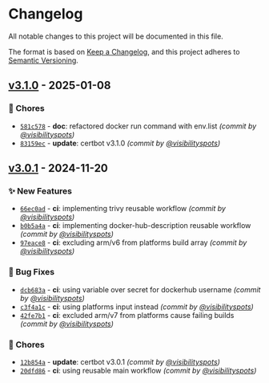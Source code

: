 # Changelog
All notable changes to this project will be documented in this file.

The format is based on [Keep a Changelog](https://keepachangelog.com/en/1.0.0/),
and this project adheres to [Semantic Versioning](https://semver.org/spec/v2.0.0.html).

## [v3.1.0] - 2025-01-08
### :wrench: Chores
- [`581c578`](https://github.com/visibilityspots/dockerfile-certbot-s3front/commit/581c5788797898bbdeb4d9563cc33538d39f6c32) - **doc**: refactored docker run command with env.list *(commit by [@visibilityspots](https://github.com/visibilityspots))*
- [`83159ec`](https://github.com/visibilityspots/dockerfile-certbot-s3front/commit/83159ecd2ad9036cfb30beb22dd1181d21b418cf) - **update**: certbot v3.1.0 *(commit by [@visibilityspots](https://github.com/visibilityspots))*


## [v3.0.1] - 2024-11-20
### :sparkles: New Features
- [`66ec0ad`](https://github.com/visibilityspots/dockerfile-certbot-s3front/commit/66ec0ad762bde916b84b63b3956a69690c30955f) - **ci**: implementing trivy reusable workflow *(commit by [@visibilityspots](https://github.com/visibilityspots))*
- [`b0b5a4a`](https://github.com/visibilityspots/dockerfile-certbot-s3front/commit/b0b5a4a426bdf5061805c608a226cc7d50d9521f) - **ci**: implementing docker-hub-description reusable workflow *(commit by [@visibilityspots](https://github.com/visibilityspots))*
- [`97eace8`](https://github.com/visibilityspots/dockerfile-certbot-s3front/commit/97eace8aa7e9d5de26d630cd6165361fd5f3e8b1) - **ci**: excluding arm/v6 from platforms build array *(commit by [@visibilityspots](https://github.com/visibilityspots))*

### :bug: Bug Fixes
- [`dcb683a`](https://github.com/visibilityspots/dockerfile-certbot-s3front/commit/dcb683a6c40b48dad3f9e4d3f3901d6e23c2f2d5) - **ci**: using variable over secret for dockerhub username *(commit by [@visibilityspots](https://github.com/visibilityspots))*
- [`c3f4a1c`](https://github.com/visibilityspots/dockerfile-certbot-s3front/commit/c3f4a1c3853bab4e0312bcd16afd0db8a5736d6f) - **ci**: using platforms input instead *(commit by [@visibilityspots](https://github.com/visibilityspots))*
- [`42fe7b1`](https://github.com/visibilityspots/dockerfile-certbot-s3front/commit/42fe7b156e07de5f78415a354c7ff38bff8d8580) - **ci**: excluded arm/v7 from platforms cause failing builds *(commit by [@visibilityspots](https://github.com/visibilityspots))*

### :wrench: Chores
- [`12b854a`](https://github.com/visibilityspots/dockerfile-certbot-s3front/commit/12b854aa4d0e1ceda4de73d16f50bed684920bc6) - **update**: certbot v3.0.1 *(commit by [@visibilityspots](https://github.com/visibilityspots))*
- [`20dfd86`](https://github.com/visibilityspots/dockerfile-certbot-s3front/commit/20dfd86cf066ac963220e39e71cefd57f0442af9) - **ci**: using reusable main workflow *(commit by [@visibilityspots](https://github.com/visibilityspots))*

[v3.0.1]: https://github.com/visibilityspots/dockerfile-certbot-s3front/compare/v3.0.0...v3.0.1
[v3.1.0]: https://github.com/visibilityspots/dockerfile-certbot-s3front/compare/v3.0.1...v3.1.0
